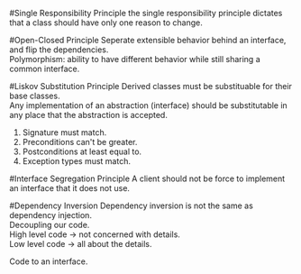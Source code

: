 #Single Responsibility Principle
the single responsibility principle dictates that a class should have only one reason to change.  

#Open-Closed Principle
Seperate extensible behavior behind an interface, and flip the dependencies.    
Polymorphism: ability to have different behavior while still sharing a common interface.  

#Liskov Substitution Principle
Derived classes must be substituable for their base classes.  
Any implementation of an abstraction (interface) should be substitutable in any place that the abstraction is accepted.  
1. Signature must match.
2. Preconditions can't be greater.
3. Postconditions at least equal to.
4. Exception types must match.

#Interface Segregation Principle
A client should not be force to implement an interface that it does not use.  

#Dependency Inversion
Dependency inversion is not the same as dependency injection.  
Decoupling our code.  
High level code -> not concerned with details.  
Low level code -> all about the details.  


Code to an interface.    